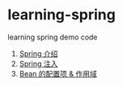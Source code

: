 # learning-spring

learning spring demo code

1. [Spring 介绍](https://www.cnblogs.com/victorbu/p/10415279.html)
1. [Spring 注入](https://www.cnblogs.com/victorbu/p/10415645.html)
1. [Bean 的配置项 & 作用域](https://www.cnblogs.com/victorbu/p/10415863.html)

